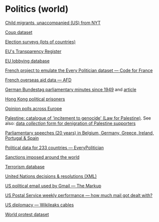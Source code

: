 # Politics (world)

[Child migrants, unaccompanied (US) from NYT](https://github.com/nytimes/hhs-child-migrant-data?tab=readme-ov-file#readme)

[Coup dataset](https://databank.illinois.edu/datasets/IDB-9651987)

[Election surveys (lots of countries)](https://u.osu.edu/cnep/surveys/surveys-through-2012/)

[EU's Transparency Register](https://ec.europa.eu/transparencyregister/public/homePage.do)

[EU lobbying database](https://www.lobbyfacts.eu/)

[French project to emulate the Every Politician dataset — Code for France](https://pad.codefor.fr/gRw0eCTtRcid7I_sGIrnCw#Apr%C3%A8s-la-NCC--campagne-de-contributions)

[French overseas aid data — AFD](https://opendata.afd.fr/explore/dataset/donnees-aide-au-developpement-afd/information/?disjunctive.pays_de_realisation)

[German Bundestag parliamentary minutes since 1949](https://zenodo.org/record/4542662) and [article](https://dataverse.harvard.edu/dataset.xhtml?persistentId=doi:10.7910/DVN/7EJ1KI)

[Hong Kong political prisoners](https://www.hkdc.us/political-prisoner-database)

[Opinion polls across Europe](https://github.com/filipvanlaenen/eopaod)

[Palestine: catalogue of 'incitement to genocide' (Law for Palestine)](https://law4palestine.org/law-for-palestine-releases-database-with-500-instances-of-israeli-incitement-to-genocide-continuously-updated/). See also: [data *collection* form for denigration of Palestine supporters](https://docs.google.com/forms/d/e/1FAIpQLSdYBrNzp77ivaNXcojTUy7R4YER4k7FnrOgXi3tl5OM5iJ27g/viewform)

[Parliamentary speeches (20 years) in Belgium, Germany, Greece, Ireland, Portugal & Spain](https://dataverse.harvard.edu/dataset.xhtml?persistentId=doi:10.7910/DVN/9MN0RL)

[Political data for 233 countries — EveryPolitician](http://everypolitician.org/)

[Sanctions imposed around the world](https://sanctionsexplorer.org/)

[Terrorism database](https://www.start.umd.edu/gtd/)

[United Nations decisions & resolutions (XML)](https://www.un.org/dgacm/en/content/visualizations-and-machine-readability)

[US political email used by Gmail — The Markup](https://github.com/the-markup/investigation-wheres-my-email)

[US Postal Service weekly performance — how much mail got dealt with?](https://drive.google.com/drive/folders/1WIiUIu0PP_5D1j8R_-T7IN7kVWk9lvuj)

[US diplomacy — Wikileaks cables](https://wikileaks.org/plusd/)

[World protest dataset](https://dataverse.harvard.edu/dataset.xhtml?persistentId=doi:10.7910/DVN/ON9XND)
